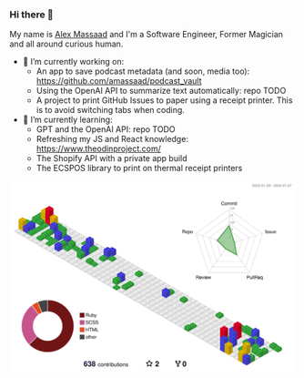 ### Hi there 👋

My name is [Alex Massaad](https://www.massaad.ca/) and I'm a Software Engineer, Former Magician and all around curious human.

- 🔭 I’m currently working on:
  - An app to save podcast metadata (and soon, media too): https://github.com/amassaad/podcast_vault
  - Using the OpenAI API to summarize text automatically: repo TODO
  - A project to print GitHub Issues to paper using a receipt printer. This is to avoid switching tabs when coding.
- 🌱 I’m currently learning:
  - GPT and the OpenAI API: repo TODO
  - Refreshing my JS and React knowledge: https://www.theodinproject.com/
  - The Shopify API with a private app build
  - The ECSPOS library to print on thermal receipt printers


![](./profile-3d-contrib/profile-gitblock.svg)

<!--
**amassaad/amassaad** is a ✨ _special_ ✨ repository because its `README.md` (this file) appears on your GitHub profile.

Here are some ideas to get you started:

- 🔭 I’m currently working on ...
- 🌱 I’m currently learning ...
- 👯 I’m looking to collaborate on ...
- 🤔 I’m looking for help with ...
- 💬 Ask me about ...
- 📫 How to reach me: ...
- 😄 Pronouns: ...
- ⚡ Fun fact: ...
-->
